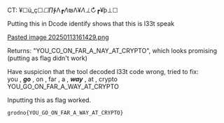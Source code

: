 CT: ¥☐ü_ç☐_☐∏_∲Λ┏_Λ_₪Λ¥_Λ⊥_↻┏¥þ⊥☐

Putting this in Dcode identify shows that this is l33t speak  

[Pasted image 20250113161429.png](img/Pasted%20image%2020250113161429.png)

Returns: "YOU_CO_ON_FAR_A_NAY_AT_CRYPTO", which looks promising (putting as flag didn't work)

Have suspicion that the tool decoded l33t code wrong, tried to fix: <br>
you , ***go*** , on , far , a , ***way*** , at , crypto <br>
YOU_GO_ON_FAR_A_WAY_AT_CRYPTO <br>

Inputting this as flag worked. <br>

`grodno{YOU_GO_ON_FAR_A_WAY_AT_CRYPTO}`
